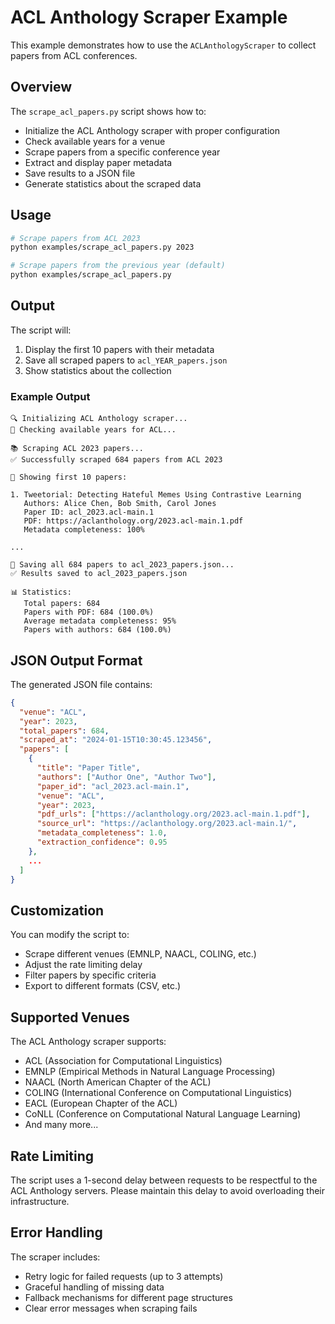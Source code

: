 # ACL Anthology Scraper Example

This example demonstrates how to use the `ACLAnthologyScraper` to collect papers from ACL conferences.

## Overview

The `scrape_acl_papers.py` script shows how to:
- Initialize the ACL Anthology scraper with proper configuration
- Check available years for a venue
- Scrape papers from a specific conference year
- Extract and display paper metadata
- Save results to a JSON file
- Generate statistics about the scraped data

## Usage

```bash
# Scrape papers from ACL 2023
python examples/scrape_acl_papers.py 2023

# Scrape papers from the previous year (default)
python examples/scrape_acl_papers.py
```

## Output

The script will:
1. Display the first 10 papers with their metadata
2. Save all scraped papers to `acl_YEAR_papers.json`
3. Show statistics about the collection

### Example Output

```
🔍 Initializing ACL Anthology scraper...
📅 Checking available years for ACL...

📚 Scraping ACL 2023 papers...
✅ Successfully scraped 684 papers from ACL 2023

📄 Showing first 10 papers:

1. Tweetorial: Detecting Hateful Memes Using Contrastive Learning
   Authors: Alice Chen, Bob Smith, Carol Jones
   Paper ID: acl_2023.acl-main.1
   PDF: https://aclanthology.org/2023.acl-main.1.pdf
   Metadata completeness: 100%

...

💾 Saving all 684 papers to acl_2023_papers.json...
✅ Results saved to acl_2023_papers.json

📊 Statistics:
   Total papers: 684
   Papers with PDF: 684 (100.0%)
   Average metadata completeness: 95%
   Papers with authors: 684 (100.0%)
```

## JSON Output Format

The generated JSON file contains:

```json
{
  "venue": "ACL",
  "year": 2023,
  "total_papers": 684,
  "scraped_at": "2024-01-15T10:30:45.123456",
  "papers": [
    {
      "title": "Paper Title",
      "authors": ["Author One", "Author Two"],
      "paper_id": "acl_2023.acl-main.1",
      "venue": "ACL",
      "year": 2023,
      "pdf_urls": ["https://aclanthology.org/2023.acl-main.1.pdf"],
      "source_url": "https://aclanthology.org/2023.acl-main.1/",
      "metadata_completeness": 1.0,
      "extraction_confidence": 0.95
    },
    ...
  ]
}
```

## Customization

You can modify the script to:
- Scrape different venues (EMNLP, NAACL, COLING, etc.)
- Adjust the rate limiting delay
- Filter papers by specific criteria
- Export to different formats (CSV, etc.)

## Supported Venues

The ACL Anthology scraper supports:
- ACL (Association for Computational Linguistics)
- EMNLP (Empirical Methods in Natural Language Processing)
- NAACL (North American Chapter of the ACL)
- COLING (International Conference on Computational Linguistics)
- EACL (European Chapter of the ACL)
- CoNLL (Conference on Computational Natural Language Learning)
- And many more...

## Rate Limiting

The script uses a 1-second delay between requests to be respectful to the ACL Anthology servers. Please maintain this delay to avoid overloading their infrastructure.

## Error Handling

The scraper includes:
- Retry logic for failed requests (up to 3 attempts)
- Graceful handling of missing data
- Fallback mechanisms for different page structures
- Clear error messages when scraping fails